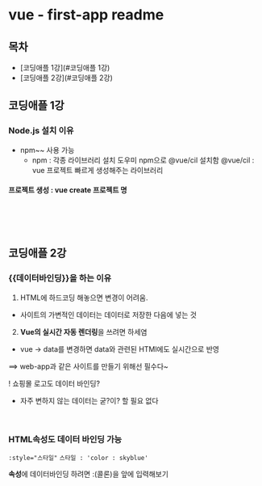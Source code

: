 # vue - first-app readme
## 목차
- [코딩애플 1강](#코딩애플 1강)
- [코딩애플 2강](#코딩애플 2강)

## 코딩애플 1강
### Node.js 설치 이유
- npm~~ 사용 가능
  - npm : 각종 라이브러리 설치 도우미
          npm으로 @vue/cil 설치함
    @vue/cil : vue 프로젝트 빠르게 생성해주는 라이브러리

#### 프로젝트 생성 : vue create 프로젝트 명

<br>
<br>
<br>

## 코딩애플 2강
### {{데이터바인딩}}을 하는 이유
1. HTML에 하드코딩 해놓으면 변경이 어려움.
  - 사이트의 가변적인 데이터는 데이터로 저장한 다음에 넣는 것


 2. **Vue의 실시간 자동 렌더링**을 쓰려면 하세염
  - vue -> data를 변경하면 data와 관련된 HTMl에도 실시간으로 반영

  ==> web-app과 같은 사이트를 만들기 위해선 필수다~

! 쇼핑몰 로고도 데이터 바인딩?

  - 자주 변하지 않는 데이터는 굳?이? 할 필요 없다
<br>

### HTML속성도 **데이터 바인딩** 가능
`:style="스타일"`
`스타일 : 'color : skyblue'`

**속성**에 데이터바인딩 하려면 :(콜론)을 앞에 입력해보기
